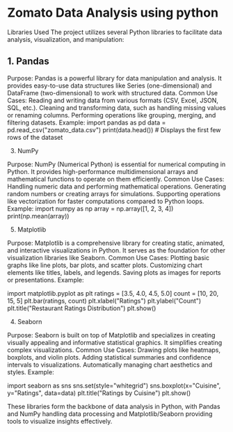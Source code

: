 # Zomato Data Analysis using python 

Libraries Used
The project utilizes several Python libraries to facilitate data analysis, visualization, and manipulation:

## 1. Pandas
   
Purpose: Pandas is a powerful library for data manipulation and analysis. It provides easy-to-use data structures like Series (one-dimensional) and DataFrame (two-dimensional) to work with structured data.
Common Use Cases:
Reading and writing data from various formats (CSV, Excel, JSON, SQL, etc.).
Cleaning and transforming data, such as handling missing values or renaming columns.
Performing operations like grouping, merging, and filtering datasets.
Example:
import pandas as pd
data = pd.read_csv("zomato_data.csv")
print(data.head())  # Displays the first few rows of the dataset

3. NumPy
   
Purpose: NumPy (Numerical Python) is essential for numerical computing in Python. It provides high-performance multidimensional arrays and mathematical functions to operate on them efficiently.
Common Use Cases:
Handling numeric data and performing mathematical operations.
Generating random numbers or creating arrays for simulations.
Supporting operations like vectorization for faster computations compared to Python loops.
Example:
import numpy as np
array = np.array([1, 2, 3, 4])
print(np.mean(array))

5. Matplotlib
   
Purpose: Matplotlib is a comprehensive library for creating static, animated, and interactive visualizations in Python. It serves as the foundation for other visualization libraries like Seaborn.
Common Use Cases:
Plotting basic graphs like line plots, bar plots, and scatter plots.
Customizing chart elements like titles, labels, and legends.
Saving plots as images for reports or presentations.
Example:


import matplotlib.pyplot as plt
ratings = [3.5, 4.0, 4.5, 5.0]
count = [10, 20, 15, 5]
plt.bar(ratings, count)
plt.xlabel("Ratings")
plt.ylabel("Count")
plt.title("Restaurant Ratings Distribution")
plt.show()

4. Seaborn
   
Purpose: Seaborn is built on top of Matplotlib and specializes in creating visually appealing and informative statistical graphics. It simplifies creating complex visualizations.
Common Use Cases:
Drawing plots like heatmaps, boxplots, and violin plots.
Adding statistical summaries and confidence intervals to visualizations.
Automatically managing chart aesthetics and styles.
Example:

import seaborn as sns
sns.set(style="whitegrid")
sns.boxplot(x="Cuisine", y="Ratings", data=data)
plt.title("Ratings by Cuisine")
plt.show()


These libraries form the backbone of data analysis in Python, with Pandas and NumPy handling data processing and Matplotlib/Seaborn providing tools to visualize insights effectively.

